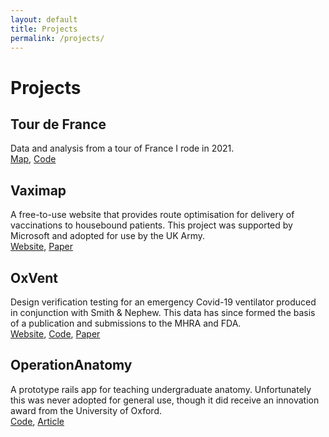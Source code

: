 ```yaml
---
layout: default
title: Projects
permalink: /projects/
---
```


# **Projects**

## Tour de France
Data and analysis from a tour of France I rode in 2021.  
[Map](../tdf_map/tdf_map.html), [Code](https://github.com/tomfrankkirk/tour_de_france)

## Vaximap
A free-to-use website that provides route optimisation for delivery of vaccinations to housebound patients. This project was supported by Microsoft and adopted for use by the UK Army.  
[Website](https://vaximap.org), [Paper](https://doi.org/10.1101/2021.12.20.21267978)

## OxVent
Design verification testing for an emergency Covid-19 ventilator produced in conjunction with Smith & Nephew. This data has since formed the basis of a publication and submissions to the MHRA and FDA.  
[Website](https://oxvent.org), [Code](https://github.com/tomfrankkirk/oxvent_dvt), [Paper](https://doi.org/10.1016/j.ebiom.2022.103868)

## OperationAnatomy
A prototype rails app for teaching undergraduate anatomy. Unfortunately this was never adopted for general use, though it did receive an innovation award from the University of Oxford.  
[Code](https://github.com/tomfrankkirk/operation_anatomy), [Article](https://www.path.ox.ac.uk/sites/www-a.path.ox.ac.uk/files/Fusion%2016.pdf)